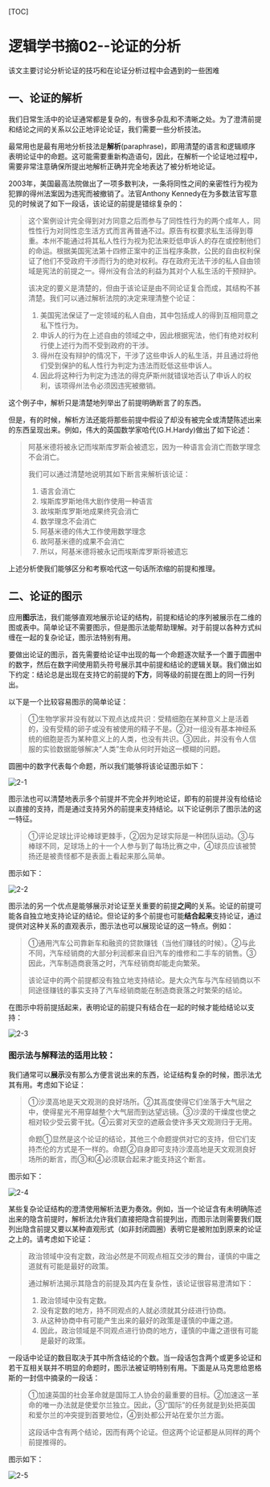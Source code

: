 [TOC]

# 逻辑学书摘02--论证的分析

该文主要讨论分析论证的技巧和在论证分析过程中会遇到的一些困难

## 一、论证的解析

我们日常生活中的论证通常都是复杂的，有很多杂乱和不清晰之处。为了澄清前提和结论之间的关系以公正地评论论证，我们需要一些分析技法。

最常用也是最有用地分析技法是**解析**(paraphrase)，即用清楚的语言和逻辑顺序表明论证中的命题。这可能需要重新构造语句，因此，在解析一个论证地过程中，需要非常注意确保所提出地解析正确并完全地表达了被分析地论证。

2003年，美国最高法院做出了一项多数判决，一条将同性之间的亲密性行为视为犯罪的得州法案因为违宪而被撤销了。法官Anthony Kennedy在为多数法官写意见的时候说了如下一段话，该论证的前提是错综复杂的：

> 这个案例设计完全得到对方同意之后而参与了同性性行为的两个成年人，同性性行为对同性恋生活方式而言再普通不过。原告有权要求私生活得到尊重。本州不能通过将其私人性行为视为犯法来贬低申诉人的存在或控制他们的命运。根据美国宪法第十四修正案中的正当程序条款，公民的自由权利保证了他们不受政府干涉而行为的绝对权利。存在政府无法干涉的私人自由领域是宪法的前提之一。得州没有合法的利益为其对个人私生活的干预辩护。
>
> 该决定的要义是清楚的，但由于该论证是由不同论证复合而成，其结构不甚清楚。我们可以通过解析法院的决定来理清整个论证：
>
> 1. 美国宪法保证了一定领域的私人自由，其中包括成人的得到互相同意之私下性行为。
> 2. 申诉人的行为在上述自由的领域之中，因此根据宪法，他们有绝对权利行使上述行为而不受到政府的干涉。
> 3. 得州在没有辩护的情况下，干涉了这些申诉人的私生活，并且通过将他们受到保护的私人性行为判定为违法而贬低这些申诉人。
> 4. 因此将这种行为判定为违法的得克萨斯州就错误地否认了申诉人的权利，该项得州法令必须因违宪被撤销。

这个例子中，解析只是清楚地列举出了前提明确断言了的东西。

但是，有的时候，解析方法还能将那些前提中假设了却没有被完全或清楚陈述出来的东西呈现出来。例如，伟大的英国数学家哈代(G.H.Hardy)做出了如下论述：

> 阿基米德将被永记而埃斯库罗斯会被遗忘，因为一种语言会消亡而数学理念不会消亡。
>
> 我们可以通过清楚地说明其如下断言来解析该论证：
>
> 1. 语言会消亡
> 2. 埃斯库罗斯地伟大剧作使用一种语言
> 3. 故埃斯库罗斯地成果终究会消亡
> 4. 数学理念不会消亡
> 5. 阿基米德的伟大工作使用数学理念
> 6. 故阿基米德的成果不会消亡
> 7. 所以，阿基米德将被永记而埃斯库罗斯将被遗忘

上述分析使我们能够区分和考察哈代这一句话所浓缩的前提和推理。



## 二、论证的图示

应用**图示**法，我们能够直观地展示论证的结构，前提和结论的序列被展示在二维的图或表中。简单论证不需要图示，但是图示法能帮助理解。对于前提以各种方式纠缠在一起的复杂论证，图示法特别有用。

要做出论证的图示，首先需要给论证中出现的每一个命题逐次赋予一个置于圆圈中的数字，然后在数字间使用箭头符号展示其中前提和结论的逻辑关联。我们做出如下约定：结论总是出现在支持它的前提的**下方**，同等级的前提在图上的同一行列出。

以下是一个比较容易图示的简单论证：

>①生物学家并没有就以下观点达成共识：受精细胞在某种意义上是活着的，没有受精的卵子或没有被使用的精子不是。②对一组没有基本神经系统的细胞是否为某种意义上的人类，也没有共识。③因此，并没有令人信服的实验数据能够解决“人类”生命从何时开始这一模糊的问题。

圆圈中的数字代表每个命题，所以我们能够将该论证图示如下：

![2-1](./pic/2-1.png)



图示法也可以清楚地表示多个前提并不完全并列地论证，即有的前提并没有给结论以直接的支持，而是通过支持另外的前提来支持结论。以下论证例示了图示法的这一特征。

> ①评论足球比评论棒球更棘手，②因为足球实际是一种团队运动。③与棒球不同，足球场上的十一个人参与到了每场比赛之中，④球员应该被赞扬还是被责怪都不是表面上看起来那么简单。

图示如下：

![2-2](./pic/2-2.png)



图示法的另一个优点是能够展示对论证至关重要的前提**之间**的关系。论证的前提可能各自独立地支持论证的结论。但论证的多个前提也可能**结合起来**支持论证，通过提供对这种关系的直观表示，图示法也可以展现论证的这一特点。例如：

> ①通用汽车公司靠新车和融资的贷款赚钱（当他们赚钱的时候）。②与此不同，汽车经销商的大部分利润都来自旧汽车的维修和二手车的销售。③因此，汽车制造商衰落之时，汽车经销商却能走向繁荣。
>
> 该论证中的两个前提都没有独立地支持结论。是大众汽车与汽车经销商以不同途径赚钱的事实支持了汽车经销商能在制造商衰落之时繁荣的结论。

在图示中将前提括起来，表明论证的前提只有结合在一起的时候才能给结论以支持：

![2-3](./pic/2-3.png)



### 图示法与解释法的适用比较：

我们通常可以**展示**没有那么方便言说出来的东西，论证结构复杂的时候，图示法尤其有用。考虑如下论证：

> ①沙漠高地是天文观测的良好场所。②其高度使得它们坐落于大气层之中，使得星光不用穿越整个大气层而到达望远镜。③沙漠的干燥度也使之相对较少受云雾干扰。④云雾对天空的遮蔽会使许多天文观测归于无用。
>
> 命题①显然是这个论证的结论，其他三个命题提供对它的支持，但它们支持杰伦的方式是不一样的。命题②自身即可支持沙漠高地是天文观测良好场所的断言，而③和④必须联合起来才能支持这个断言。

图示如下：

![2-4](./pic/2-4.png)



某些复杂论证结构的澄清使用解析法更为奏效。例如，当一个论证含有未明确陈述出来的隐含前提时，解析法允许我们直接把隐含前提列出，而图示法则需要我们既列出隐含前提又要以某种直观形式（如非封闭圆圈）表明它是被附加到原来的论证之上的。请考虑如下论证：

> 政治领域中没有定数，政治必然是不同观点相互交涉的舞台，谨慎的中庸之道就有可能是最好的政策。
>
> 通过解析法揭示其隐含的前提及其内在复杂性，该论证很容易澄清如下：
>
> 1. 政治领域中没有定数。
> 2. 没有定数的地方，持不同观点的人就必须就其分歧进行协商。
> 3. 从这种协商中有可能产生出来的最好的政策是谨慎的中庸之道。
> 4. 因此，政治领域是不同观点进行协商的地方，谨慎的中庸之道很有可能是最好的政策。



一段话中论证的数目取决于其中所含结论的个数。当一段话包含两个或更多论证和若干互相关联并不明显的命题时，图示法被证明特别有用。下面是从马克思给恩格斯的一封信中摘录的一段话：

> ①加速英国的社会革命就是国际工人协会的最重要的目标。②加速这一革命的唯一办法就是使爱尔兰独立。因此，③“国际”的任务就是到处把英国和爱尔兰的冲突提到首要地位，④到处都公开站在爱尔兰方面。
>
> 这段话中含有两个结论，因而有两个论证。但这两个论证都是从同样的两个前提推得的。

图示如下：

![2-5](./pic/2-5.png)
















